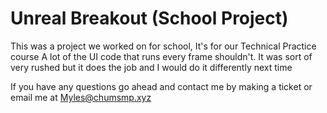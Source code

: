 # Unreal Breakout (School Project)
This was a project we worked on for school, It's for our Technical Practice course
A lot of the UI code that runs every frame shouldn't. It was sort of very rushed but it does the job and I would do it differently next time

If you have any questions go ahead and contact me by making a ticket or email me at Myles@chumsmp.xyz
